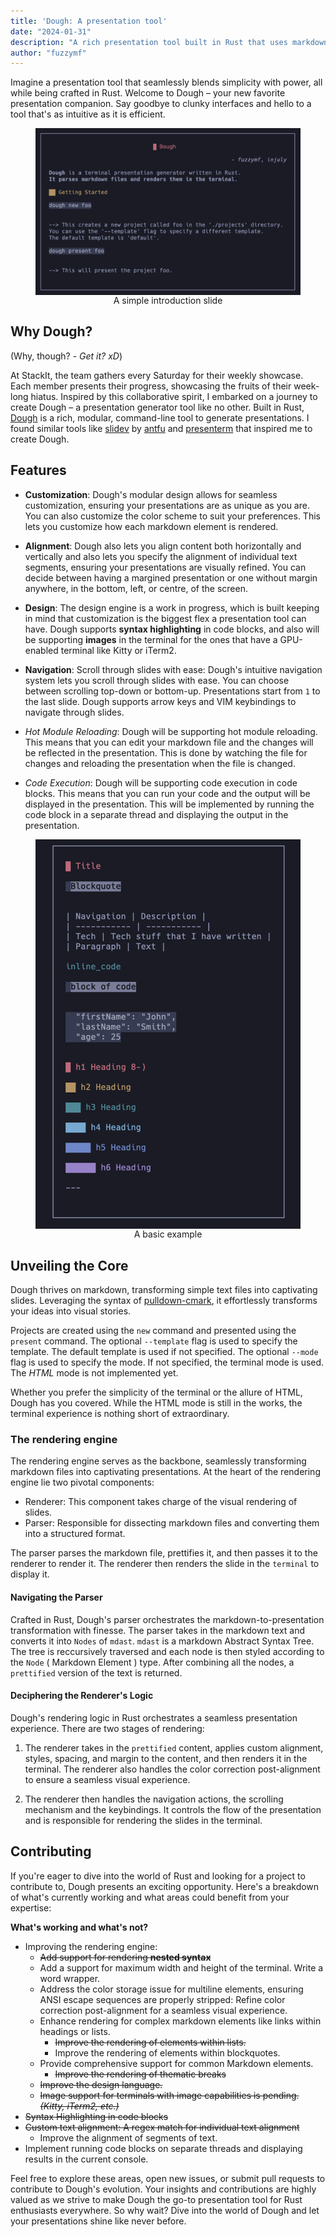 ```yaml
---
title: 'Dough: A presentation tool'
date: "2024-01-31"
description: "A rich presentation tool built in Rust that uses markdown for content generation."
author: "fuzzymf"
---
```

<style>
 .centered {
 justify-content: center;
 align-items: center;
 display: flex;
 flex-direction: column;
 }
</style>

Imagine a presentation tool that seamlessly blends simplicity with power, all while being crafted in Rust. Welcome to Dough – your new favorite presentation companion. Say goodbye to clunky interfaces and hello to a tool that's as intuitive as it is efficient.

<figure class="centered">
<!-- <img alt= 'introduction'  src ="https://anubhavp.dev/assets/img/dough/introduction.png" class="h-50 w-50"> -->
<img alt= 'introduction'  src ="../assets/img/dough/introduction.png" class="h-100 w-100">
<figcaption>
A simple introduction slide
</figcaption>
</figure>

## Why Dough?

(Why, though? - *Get it? xD*)

At StackIt, the team gathers every Saturday for their weekly showcase. Each member presents their progress, showcasing the fruits of their week-long hiatus. Inspired by this collaborative spirit, I embarked on a journey to create Dough – a presentation generator tool like no other. Built in Rust, [Dough](https://github.com/fuzzymfx/dough) is a rich, modular, command-line tool to generate presentations. I found similar tools like [slidev](sli.dev) by [antfu](https://antfu.me/) and [presenterm](https://github.com/mfontanini/presenterm) that inspired me to create Dough.

## Features

- **Customization**: Dough's modular design allows for seamless customization, ensuring your presentations are as unique as you are. You can also customize the color scheme to suit your preferences. This lets you customize how each markdown element is rendered.

- **Alignment**: Dough also lets you align content both horizontally and vertically and also lets you specify the alignment of individual text segments, ensuring your presentations are visually refined. You can decide between having a margined presentation or one without margin anywhere, in the bottom, left, or centre, of the screen.

- **Design**: The design engine is a work in progress, which is built keeping in mind that customization is the biggest flex a presentation tool can have. Dough supports **syntax highlighting** in code blocks, and also will be supporting **images** in the terminal for the ones that have a GPU-enabled terminal like Kitty or iTerm2.

- **Navigation**: Scroll through slides with ease: Dough's intuitive navigation system lets you scroll through slides with ease. You can choose between scrolling top-down or bottom-up. Presentations start from `1` to the last slide. Dough supports arrow keys and VIM keybindings to navigate through slides.

- *Hot Module Reloading*: Dough will be supporting hot module reloading. This means that you can edit your markdown file and the changes will be reflected in the presentation. This is done by watching the file for changes and reloading the presentation when the file is changed.

- *Code Execution*: Dough will be supporting code execution in code blocks. This means that you can run your code and the output will be displayed in the presentation. This will be implemented by running the code block in a separate thread and displaying the output in the presentation.


<figure class="centered">
<!-- <img alt= 'introduction'  src ="https://anubhavp.dev/assets/img/dough/introduction.png" class="h-50 w-50"> -->
<img alt= 'introduction'  src ="../assets/img/dough/example.png" class="h-100 w-50">
<figcaption>
A basic example
</figcaption>
</figure>

## Unveiling the Core

Dough thrives on markdown, transforming simple text files into captivating slides. Leveraging the syntax of [pulldown-cmark](https://talk.commonmark.org/t/pulldown-cmark-commonmark-in-rust/1205), it effortlessly transforms your ideas into visual stories.

Projects are created using the `new` command and presented using the `present` command. The optional `--template` flag is used to specify the template. The default template is used if not specified. The optional `--mode` flag is used to specify the mode. If not specified, the terminal mode is used. The *HTML* mode is not implemented yet.

Whether you prefer the simplicity of the terminal or the allure of HTML, Dough has you covered. While the HTML mode is still in the works, the terminal experience is nothing short of extraordinary.

### The rendering engine

The rendering engine serves as the backbone, seamlessly transforming markdown files into captivating presentations. At the heart of the rendering engine lie two pivotal components:

- Renderer: This component takes charge of the visual rendering of slides.
- Parser: Responsible for dissecting markdown files and converting them into a structured format.

The parser parses the markdown file, prettifies it, and then passes it to the renderer to render it. The renderer then renders the slide in the `terminal` to display it.

#### Navigating the Parser

Crafted in Rust, Dough's parser orchestrates the markdown-to-presentation transformation with finesse. The parser takes in the markdown text and converts it into `Nodes` of `mdast`. `mdast` is a markdown Abstract Syntax Tree. The tree is reccursively traversed and each node is then styled according to the `Node` ( Markdown Element ) type. After combining all the nodes, a `prettified` version of the text is returned.

#### Deciphering the Renderer's Logic

Dough's rendering logic in Rust orchestrates a seamless presentation experience. There are two stages of rendering:

1. The renderer takes in the `prettified` content, applies custom alignment, styles, spacing, and margin to the content, and then renders it in the terminal. The renderer also handles the color correction post-alignment to ensure a seamless visual experience.

2. The renderer then handles the navigation actions, the scrolling mechanism and the keybindings. It controls the flow of the presentation and is responsible for rendering the slides in the terminal.

## Contributing

If you're eager to dive into the world of Rust and looking for a project to contribute to, Dough presents an exciting opportunity. Here's a breakdown of what's currently working and what areas could benefit from your expertise:

**What's working and what's not?**

- Improving the rendering engine:
  - ~~Add support for rendering **nested syntax**~~
  - Add a support for maximum width and height of the terminal. Write a word wrapper.
  - Address the color storage issue for multiline elements, ensuring ANSI escape sequences are properly stripped: Refine color correction post-alignment for a seamless visual experience.
  - Enhance rendering for complex markdown elements like links within headings or lists.
    - ~~Improve the rendering of elements within lists.~~
    - Improve the rendering of elements within blockquotes.
  - Provide comprehensive support for common Markdown elements.
    - ~~Improve the rendering of thematic breaks~~
  - ~~Improve the design language.~~
  - ~~Image support for terminals with image capabilities is pending. *(Kitty, iTerm2, etc.)*~~
- ~~Syntax Highlighting in code blocks~~
- ~~Custom text alignment: A regex match for individual text alignment~~
  - Improve the alignment of segments of text.
- Implement running code blocks on separate threads and displaying results in the current console.

Feel free to explore these areas, open new issues, or submit pull requests to contribute to Dough's evolution. Your insights and contributions are highly valued as we strive to make Dough the go-to presentation tool for Rust enthusiasts everywhere. So why wait? Dive into the world of Dough and let your presentations shine like never before.
